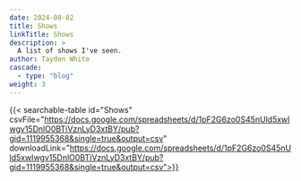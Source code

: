 ```yaml
---
date: 2024-08-02
title: Shows
linkTitle: Shows
description: >
  A list of shows I've seen.
author: Tayden White
cascade:
  - type: "blog"
weight: 3
---
```


{{< searchable-table id="Shows" csvFile="https://docs.google.com/spreadsheets/d/1pF2G6zo0S45nUld5xwIwgv15DnlO0BTiVznLyD3xtBY/pub?gid=1119955368&single=true&output=csv"
downloadLink="https://docs.google.com/spreadsheets/d/1pF2G6zo0S45nUld5xwIwgv15DnlO0BTiVznLyD3xtBY/pub?gid=1119955368&single=true&output=csv">}}
